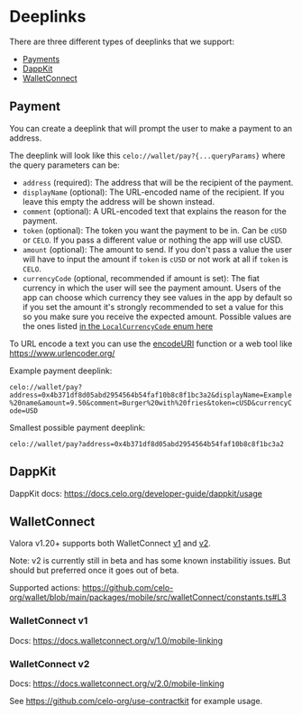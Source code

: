 # Deeplinks

There are three different types of deeplinks that we support:
- [Payments](#payment)
- [DappKit](#dappkit)
- [WalletConnect](#walletconnect)

## Payment

You can create a deeplink that will prompt the user to make a payment to an address.

The deeplink will look like this `celo://wallet/pay?{...queryParams}`
where the query parameters can be:
- `address` (required): The address that will be the recipient of the payment.
- `displayName` (optional): The URL-encoded name of the recipient. If you leave this empty the address will be shown instead.
- `comment` (optional): A URL-encoded text that explains the reason for the payment.
- `token` (optional): The token you want the payment to be in. Can be `cUSD` or `CELO`. If you pass a different value or nothing the app will use cUSD.
- `amount` (optional): The amount to send. If you don't pass a value the user will have to input the amount if `token` is `cUSD` or not work at all if `token` is `CELO`.
- `currencyCode` (optional, recommended if amount is set): The fiat currency in which the user will see the payment amount. Users of the app can choose which currency they see values in the app by default so if you set the amount it's strongly recommended to set a value for this so you make sure you receive the expected amount. Possible values are the ones listed [in the `LocalCurrencyCode` enum here](https://github.com/celo-org/wallet/blob/main/packages/mobile/src/localCurrency/consts.ts#L2)

To URL encode a text you can use the [encodeURI](https://developer.mozilla.org/en-US/docs/Web/JavaScript/Reference/Global_Objects/encodeURI) function or a web tool like https://www.urlencoder.org/


Example payment deeplink:

`celo://wallet/pay?address=0x4b371df8d05abd2954564b54faf10b8c8f1bc3a2&displayName=Example%20name&amount=9.50&comment=Burger%20with%20fries&token=cUSD&currencyCode=USD`

Smallest possible payment deeplink:

`celo://wallet/pay?address=0x4b371df8d05abd2954564b54faf10b8c8f1bc3a2`

## DappKit

DappKit docs: https://docs.celo.org/developer-guide/dappkit/usage

## WalletConnect

Valora v1.20+ supports both WalletConnect [v1](#walletconnect-v1) and [v2](#walletconnect-v2).

Note: v2 is currently still in beta and has some known instabilitiy issues.
But should but preferred once it goes out of beta.

Supported actions: https://github.com/celo-org/wallet/blob/main/packages/mobile/src/walletConnect/constants.ts#L3

### WalletConnect v1

Docs: https://docs.walletconnect.org/v/1.0/mobile-linking

### WalletConnect v2

Docs: https://docs.walletconnect.org/v/2.0/mobile-linking

See https://github.com/celo-org/use-contractkit for example usage.
